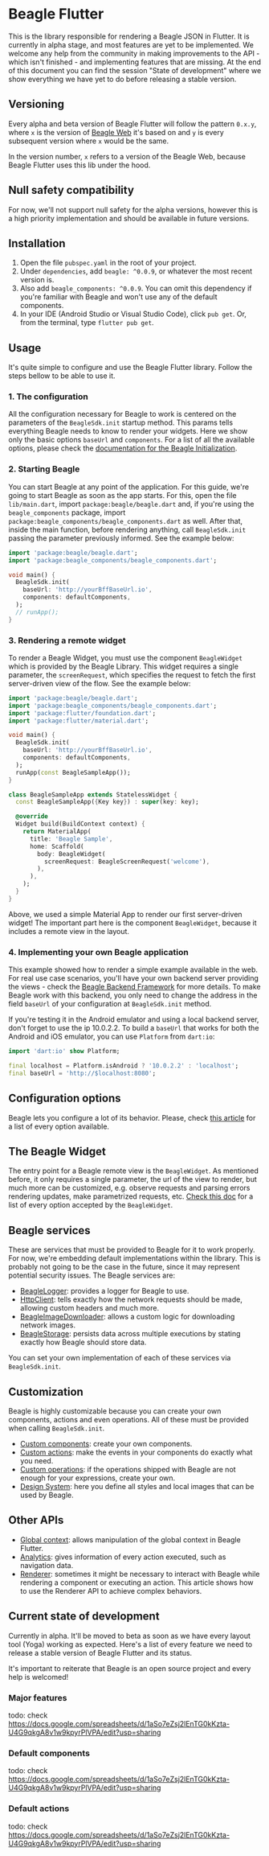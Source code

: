 # Beagle Flutter
This is the library responsible for rendering a Beagle JSON in Flutter. It is currently in alpha stage, and
most features are yet to be implemented. We welcome any help from the community in making improvements to the API -
which isn't finished - and implementing features that are missing. At the end of this document you can find the
session "State of development" where we show everything we have yet to do before releasing a stable version.

## Versioning
Every alpha and beta version of Beagle Flutter will follow the pattern `0.x.y`, where `x` is the version of [Beagle 
Web](https://github.com/ZupIT/beagle-web-core) it's based on and `y` is every subsequent version where `x` 
would be the same.

In the version number, `x` refers to a version of the Beagle Web, because Beagle Flutter uses this lib under the hood.

## Null safety compatibility
For now, we'll not support null safety for the alpha versions, however this is a high priority implementation and 
should be available in future versions.

## Installation
1. Open the file `pubspec.yaml` in the root of your project.
2. Under `dependencies`, add `beagle: ^0.0.9`, or whatever the most recent version is.
3. Also add `beagle_components: ^0.0.9`. You can omit this dependency if you're familiar with Beagle and won't use any
of the default components.
4. In your IDE (Android Studio or Visual Studio Code), click `pub get`. Or, from the terminal, type `flutter pub get`.

## Usage
It's quite simple to configure and use the Beagle Flutter library. Follow the steps bellow to be able to use it.

### 1. The configuration
All the configuration necessary for Beagle to work is centered on the parameters of the `BeagleSdk.init` startup 
method. This params tells everything Beagle needs to know to render your widgets. Here we show only the basic options 
`baseUrl` and `components`. For a list of all the available options, please check the 
[documentation for the Beagle Initialization](todo).

### 2. Starting Beagle
You can start Beagle at any point of the application. For this guide, we're going to start Beagle as soon as the app 
starts. For this, open the file `lib/main.dart`, import `package:beagle/beagle.dart` and, if you're using the 
`beagle_components` package, import `package:beagle_components/beagle_components.dart` as well. After that, 
inside the main function, before rendering anything, call `BeagleSdk.init` passing the parameter previously informed. 
See the example below:

```dart
import 'package:beagle/beagle.dart';
import 'package:beagle_components/beagle_components.dart';

void main() {
  BeagleSdk.init(
    baseUrl: 'http://yourBffBaseUrl.io',
    components: defaultComponents,
  );
  // runApp();
}
```

### 3. Rendering a remote widget
To render a Beagle Widget, you must use the component `BeagleWidget` which is provided by the Beagle Library. This widget
requires a single parameter, the `screenRequest`, which specifies the request to fetch the first server-driven view of
the flow. See the example below:

```dart
import 'package:beagle/beagle.dart';
import 'package:beagle_components/beagle_components.dart';
import 'package:flutter/foundation.dart';
import 'package:flutter/material.dart';

void main() {
  BeagleSdk.init(
    baseUrl: 'http://yourBffBaseUrl.io',
    components: defaultComponents,
  );
  runApp(const BeagleSampleApp());
}

class BeagleSampleApp extends StatelessWidget {
  const BeagleSampleApp({Key key}) : super(key: key);

  @override
  Widget build(BuildContext context) {
    return MaterialApp(
      title: 'Beagle Sample',
      home: Scaffold(
        body: BeagleWidget(
          screenRequest: BeagleScreenRequest('welcome'),
        ),
      ),
    );
  }
}
```

Above, we used a simple Material App to render our first server-driven widget! The important part here is the component 
`BeagleWidget`, because it includes a remote view in the layout.

### 4. Implementing your own Beagle application

This example showed how to render a simple example available in the web. For real use case scenarios, you'll have your
own backend server providing the views - check the
[Beagle Backend Framework](https://docs.usebeagle.io/v1.9/get-started/installing-beagle/backend/) for more details. To
make Beagle work with this backend, you only need to change the address in the field `baseUrl` of your configuration at
`BeagleSdk.init` method.

If you're testing it in the Android emulator and using a local backend server, don't forget to use the ip 10.0.2.2. 
To build a `baseUrl` that works for both the Android and iOS emulator, you can use `Platform` from `dart:io`:

```dart
import 'dart:io' show Platform;

final localhost = Platform.isAndroid ? '10.0.2.2' : 'localhost';
final baseUrl = 'http://$localhost:8080';
```

## Configuration options
Beagle lets you configure a lot of its behavior. Please, check 
[this article](https://docs.usebeagle.io/v1.9/resources/customization/beagle-for-flutter/customization/overview/) 
for a list of every option available.

## The Beagle Widget
The entry point for a Beagle remote view is the `BeagleWidget`. As mentioned before, it only requires a single 
parameter, the url of the view to render, but much more can be customized, e.g. observe requests and parsing errors 
rendering updates, make parametrized requests, etc. 
[Check this doc](https://docs.usebeagle.io/v1.9/resources/customization/beagle-for-flutter/beagle-widget) for a list of 
every option accepted by the `BeagleWidget`.

## Beagle services
These are services that must be provided to Beagle for it to work properly. For now, we're embedding default
implementations within the library. This is probably not going to be the case in the future, since it may represent
potential security issues. The Beagle services are:

- [BeagleLogger](https://docs.usebeagle.io/v1.9/resources/customization/beagle-for-flutter/services/logger/): 
provides a logger for Beagle to use.
- [HttpClient](https://docs.usebeagle.io/v1.9/resources/customization/beagle-for-flutter/services/http-client/): 
tells exactly how the network requests should be made, allowing custom headers and much more.
- [BeagleImageDownloader](https://docs.usebeagle.io/v1.9/resources/customization/beagle-for-flutter/services/image-downloader/): 
allows a custom logic for downloading network images.
- [BeagleStorage](https://docs.usebeagle.io/v1.9/resources/customization/beagle-for-flutter/services/storage/): 
persists data across multiple executions by stating exactly how Beagle should store data.

You can set your own implementation of each of these services via `BeagleSdk.init`.

## Customization
Beagle is highly customizable because you can create your own components, actions and even operations. All of these 
must be provided when calling `BeagleSdk.init`.

- [Custom components](https://docs.usebeagle.io/v1.9/resources/customization/beagle-for-flutter/customization/components/): 
create your own components.
- [Custom actions](https://docs.usebeagle.io/v1.9/resources/customization/beagle-for-flutter/customization/actions/): 
make the events in your components do exactly what you need.
- [Custom operations](https://docs.usebeagle.io/v1.9/resources/customization/beagle-for-flutter/customization/operations/): 
if the operations shipped with Beagle are not enough for your expressions, create your own.
- [Design System](https://docs.usebeagle.io/v1.9/resources/customization/beagle-for-flutter/design-system/): 
here you define all styles and local images that can be used by Beagle.

## Other APIs
- [Global context](https://docs.usebeagle.io/v1.9/api/context/global-context/): allows manipulation of the global 
context in Beagle Flutter.
- [Analytics](https://docs.usebeagle.io/v1.9/api/analytics/): gives information of every action executed, such as 
navigation data.
- [Renderer](https://docs.usebeagle.io/v1.9/resources/customization/beagle-for-web/advanced-topics/renderer-api/): sometimes it might be necessary to interact with Beagle while rendering a component or executing an 
action. This article shows how to use the Renderer API to achieve complex behaviors.
  
## Current state of development
Currently in alpha. It'll be moved to beta as soon as we have every layout tool (Yoga) working as expected. Here's
a list of every feature we need to release a stable version of Beagle Flutter and its status.

It's important to reiterate that Beagle is an open source project and every help is welcomed!

### Major features

todo: check https://docs.google.com/spreadsheets/d/1aSo7eZsj2lEnTG0kKzta-U4G9qkgA8v1w9kpyrPlVPA/edit?usp=sharing

### Default components

todo: check https://docs.google.com/spreadsheets/d/1aSo7eZsj2lEnTG0kKzta-U4G9qkgA8v1w9kpyrPlVPA/edit?usp=sharing

### Default actions

todo: check https://docs.google.com/spreadsheets/d/1aSo7eZsj2lEnTG0kKzta-U4G9qkgA8v1w9kpyrPlVPA/edit?usp=sharing
